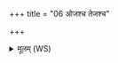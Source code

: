 +++
title = "06 ओजश्च तेजश्च"

+++
<details><summary>मूलम् (WS)</summary>

ओजश्च तेजश्च सहश्च बलं च ।  
तदाप्नोति चाव च रुन्धे अष्टम्या रात्र्या अष्टम्या समिधा॥ ८ ॥  
अम्भश्ध महश्चान्नं चान्नाद्यं च ।  
तदाप्नोति चाव च रुन्धे नवम्या रात्र्या नवम्या समिधा ॥ ॥ ९ ॥
</details>